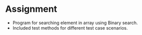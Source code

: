 # Assignment

- Program for searching element in array using Binary search.
- Included test methods for different test case scenarios.
